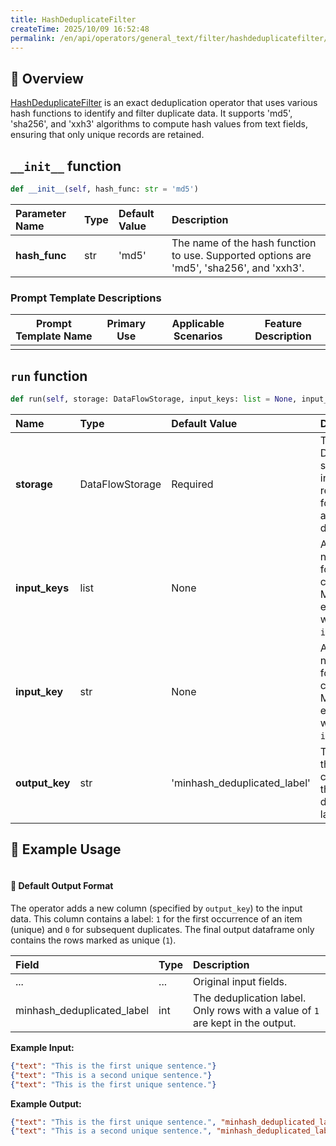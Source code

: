 ```yaml
---
title: HashDeduplicateFilter
createTime: 2025/10/09 16:52:48
permalink: /en/api/operators/general_text/filter/hashdeduplicatefilter/
---
```


## 📘 Overview
[HashDeduplicateFilter](https://github.com/OpenDCAI/DataFlow/blob/main/dataflow/operators/filter/hash_deduplicate_filter.py) is an exact deduplication operator that uses various hash functions to identify and filter duplicate data. It supports 'md5', 'sha256', and 'xxh3' algorithms to compute hash values from text fields, ensuring that only unique records are retained.

## `__init__` function
```python
def __init__(self, hash_func: str = 'md5')
```
| Parameter Name | Type | Default Value | Description |
| :--- | :--- | :--- | :--- |
| **hash_func** | str | 'md5' | The name of the hash function to use. Supported options are 'md5', 'sha256', and 'xxh3'. |

### Prompt Template Descriptions
| Prompt Template Name | Primary Use | Applicable Scenarios | Feature Description |
| --- | --- | --- | --- |
| | | | |

## `run` function
```python
def run(self, storage: DataFlowStorage, input_keys: list = None, input_key: str = None, output_key: str = 'minhash_deduplicated_label')
```
| Name | Type | Default Value | Description |
| :--- | :--- | :--- | :--- |
| **storage** | DataFlowStorage | Required | The DataFlow storage instance responsible for reading and writing data. |
| **input_keys** | list | None | A list of field names to use for hash calculation. Mutually exclusive with `input_key`. |
| **input_key** | str | None | A single field name to use for hash calculation. Mutually exclusive with `input_keys`. |
| **output_key** | str | 'minhash_deduplicated_label' | The name of the output column for the deduplication label. |

## 🧠 Example Usage
```python

```
#### 🧾 Default Output Format
The operator adds a new column (specified by `output_key`) to the input data. This column contains a label: `1` for the first occurrence of an item (unique) and `0` for subsequent duplicates. The final output dataframe only contains the rows marked as unique (`1`).

| Field | Type | Description |
| :--- | :--- | :--- |
| ... | ... | Original input fields. |
| minhash_deduplicated_label | int | The deduplication label. Only rows with a value of `1` are kept in the output. |

**Example Input:**
```json
{"text": "This is the first unique sentence."}
{"text": "This is a second unique sentence."}
{"text": "This is the first unique sentence."}
```
**Example Output:**
```json
{"text": "This is the first unique sentence.", "minhash_deduplicated_label": 1}
{"text": "This is a second unique sentence.", "minhash_deduplicated_label": 1}
```
